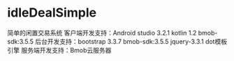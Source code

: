 # idleDealSimple
简单的闲置交易系统
客户端开发支持：Android studio 3.2.1  kotlin 1.2 bmob-sdk:3.5.5
后台开发支持：bootstrap 3.3.7  bmob-sdk:3.5.5 jquery-3.3.1 dot模板引擎
服务端开发支持：Bmob云服务器
